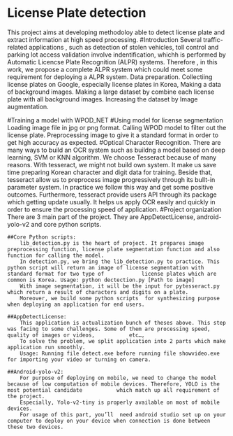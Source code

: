 # License Plate detection
 This project aims at developing methodoloy able to detect license plate and extract information at high speed processing.
#Introduction
	Several traffic-related applications , such as detection of stolen vehicles, toll control and parking lot access validation involve indentification, whichh is performed by Automatic Licencse Plate Recognition (ALPR) systems. Therefore , in this work, we propose a complete ALPR system which could meet some requirement for deploying a ALPR system.
	Data preparation.
	Collectiing license plates on Google, especially license plates in Korea,
	Making a data of background images.
	Making a large dataset by combine each license plate with all background images.
	Increasing the dataset by Image augmentation.

#Training a model with WPOD_NET
#Using model for license segmentation
	Loading image file in jpg or png format.
	Calling WPOD model to filter out the license plate.
	Preprocessing image to give it a standard format in order to get high accuracy as expected.
#Optical Character Recognition.
	There are many ways to build an OCR system such as buildng a model based on deep learning, SVM or KNN algorithm.
	We choose Tesseract because of many reasons. With tesseract, we might not build own system. It make us save time preparing Korean character and digit data for training.
	Beside that, tesseract allow us to preprocess image progressively through its bullt-in parameter system.
	In practice we follow this way and get some positive outcomes.
	Furthermore, tesseract provide users API through its package which getting update usually. It helps us apply OCR easily and quickly in order to ensure the processing 		speed of application.
#Project organization
	There are 3 main part of the project. They are AppDetectLicense, android-yolo-v2 and core python scripts.

	##Core Python scripts:
		lib_detection.py is the heart of project. It prepares image preprocessing function, license plate segmentation function and also function for calling the model.
		In detection.py, we bring the lib_detection.py to practice. This python script will return an image of license segmentation with standard format for two type of 			license plates which are common is Korea. Usage: python dectection.py [Path to image]
		With image segmentation, it will be the input for pytesseract.py which return a result of characters and digits on a plate.
		Moreover, we build some python scripts  for synthesizing purpose when deploying an application for end users.

	##AppDetectLicense:
		This application is actualization bunch of theses above. This step was facing to some challenges. Some of them are processing speed, quality of images or videos, 			etc…,
		To solve the problem, we split application into 2 parts which make application run smoothly.
		Usage: Running file detect.exe before running file showvideo.exe for importing your video or turning on camera.

	##Android-yolo-v2:
		For purpose of deploying on mobile, we need to change the model because of low computation of mobile devices. Therefore, YOLO is the most potential candidate 			which match up all requirement of the project.
		Especially, Yolo-v2-tiny is properly available on most of mobile devices.
		For usage of this part, you’ll  need android studio set up on your computer to deploy on your device when connection is done between these two devices.

